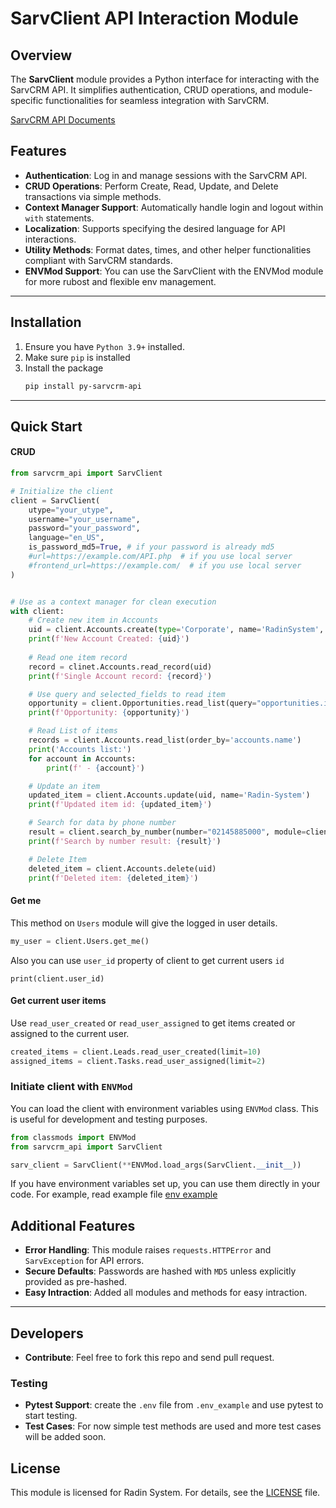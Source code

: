# SarvClient API Interaction Module

## Overview

The **SarvClient** module provides a Python interface for interacting with the SarvCRM API. It simplifies authentication, CRUD operations, and module-specific functionalities for seamless integration with SarvCRM.

[SarvCRM API Documents](https://app.sarvcrm.com/webservice/)

## Features
- **Authentication**: Log in and manage sessions with the SarvCRM API.
- **CRUD Operations**: Perform Create, Read, Update, and Delete transactions via simple methods.
- **Context Manager Support**: Automatically handle login and logout within `with` statements.
- **Localization**: Supports specifying the desired language for API interactions.
- **Utility Methods**: Format dates, times, and other helper functionalities compliant with SarvCRM standards.
- **ENVMod Support**: You can use the SarvClient with the ENVMod module for more rubost and flexible env management.
---

## Installation

1. Ensure you have `Python 3.9+` installed.
2. Make sure `pip` is installed
4. Install the package
   ```bash
   pip install py-sarvcrm-api
   ```
---

## Quick Start

#### **CRUD**

```python
from sarvcrm_api import SarvClient

# Initialize the client
client = SarvClient(
    utype="your_utype",
    username="your_username",
    password="your_password",
    language="en_US",
    is_password_md5=True, # if your password is already md5
    #url=https://example.com/API.php  # if you use local server
    #frontend_url=https://example.com/  # if you use local server
)


# Use as a context manager for clean execution
with client:
    # Create new item in Accounts
    uid = client.Accounts.create(type='Corporate', name='RadinSystem', numbers=['02145885000'])
    print(f'New Account Created: {uid}')
    
    # Read one item record
    record = clinet.Accounts.read_record(uid)
    print(f'Single Account record: {record}')

    # Use query and selected_fields to read item
    opportunity = client.Opportunities.read_list(query="opportunities.id='<UID>'", selected_fields=['fullname'])
    print(f'Opportunity: {opportunity}')

    # Read List of items
    records = client.Accounts.read_list(order_by='accounts.name')
    print('Accounts list:')
    for account in Accounts:
        print(f' - {account}')

    # Update an item
    updated_item = client.Accounts.update(uid, name='Radin-System')
    print(f'Updated item id: {updated_item}')

    # Search for data by phone number
    result = client.search_by_number(number="02145885000", module=client.Accounts)  # module is optional
    print(f'Search by number result: {result}')

    # Delete Item
    deleted_item = client.Accounts.delete(uid)
    print(f'Deleted item: {deleted_item}')
```

#### **Get me**

This method on `Users` module will give the logged in user details.

```python
my_user = client.Users.get_me()
```

Also you can use `user_id` property of client to get current users `id`

```pyton
print(client.user_id)
```

#### **Get current user items**

Use `read_user_created` or `read_user_assigned` to get items created or assigned to the current user.

```python
created_items = client.Leads.read_user_created(limit=10)
assigned_items = client.Tasks.read_user_assigned(limit=2)
```

### Initiate client with `ENVMod`
You can load the client with environment variables using `ENVMod` class. This is useful for development
and testing purposes.

```python
from classmods import ENVMod
from sarvcrm_api import SarvClient

sarv_client = SarvClient(**ENVMod.load_args(SarvClient.__init__))
```

If you have environment variables set up, you can use them directly in your code. For example, read
example file [env example](.env_example)

## Additional Features

- **Error Handling**: This module raises `requests.HTTPError` and `SarvException` for API errors.
- **Secure Defaults**: Passwords are hashed with `MD5` unless explicitly provided as pre-hashed.
- **Easy Intraction**: Added all modules and methods for easy intraction.

---

## Developers
   - **Contribute**: Feel free to fork this repo and send pull request.

### Testing
  - **Pytest Support**: create the `.env` file from `.env_example` and use pytest to start testing.
  - **Test Cases**: For now simple test methods are used and more test cases will be added soon.

## License

This module is licensed for Radin System. For details, see the [LICENSE](LICENSE) file.
